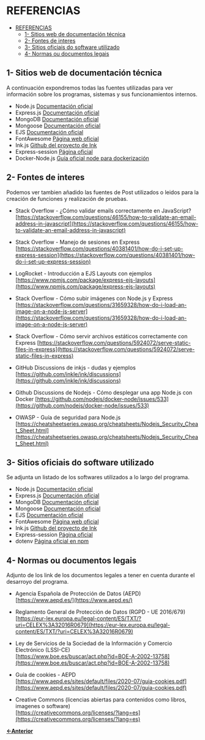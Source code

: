 # REFERENCIAS

- [REFERENCIAS](#referencias)
  - [1- Sitios web de documentación técnica](#1--sitios-web-de-documentación-técnica)
  - [2- Fontes de interes](#2--fontes-de-interes)
  - [3- Sitios oficiais do software utilizado](#3--sitios-oficiais-do-software-utilizado)
  - [4- Normas ou documentos legais](#4--normas-ou-documentos-legais)

## 1- Sitios web de documentación técnica

A continuación expondremos todas las fuentes utilizadas para ver información sobre los programas, sistemas y sus funcionamientos internos.

- Node.js [Documentación oficial](https://nodejs.org/en/docs)
- Express.js [Documentación oficial](https://expressjs.com/)
- MongoDB [Documentación oficial](https://www.mongodb.com/docs/manual/)
- Mongoose [Documentación oficial](https://mongoosejs.com/docs/)
- EJS [Documentación oficial](https://ejs.co/)
- FontAwesome [Página web oficial](https://fontawesome.com/)
- Ink.js [Github del proyecto de Ink](https://github.com/inkle/ink)
- Express-session [Página oficial](https://www.npmjs.com/package/express-session)
- Docker-Node.js [Guía oficial node para dockerización](https://nodejs.org/en/docs/guides/nodejs-docker-webapp/)

## 2- Fontes de interes

Podemos ver tambien añadido las fuentes de Post utilizados o leidos para la creación de funciones y realización de pruebas.

- Stack Overflow - ¿Cómo validar emails correctamente en JavaScript?
  [https://stackoverflow.com/questions/46155/how-to-validate-an-email-address-in-javascript](https://stackoverflow.com/questions/46155/how-to-validate-an-email-address-in-javascript)

- Stack Overflow - Manejo de sesiones en Express
  [https://stackoverflow.com/questions/40381401/how-do-i-set-up-express-session](https://stackoverflow.com/questions/40381401/how-do-i-set-up-express-session)

- LogRocket - Introducción a EJS Layouts con ejemplos
  [https://www.npmjs.com/package/express-ejs-layouts](https://www.npmjs.com/package/express-ejs-layouts)

- Stack Overflow - Cómo subir imágenes con Node.js y Express
  [https://stackoverflow.com/questions/31659328/how-do-i-load-an-image-on-a-node-js-server](https://stackoverflow.com/questions/31659328/how-do-i-load-an-image-on-a-node-js-server)

- Stack Overflow - Cómo servir archivos estáticos correctamente con Express
  [https://stackoverflow.com/questions/5924072/serve-static-files-in-express](https://stackoverflow.com/questions/5924072/serve-static-files-in-express)

- GitHub Discussions de inkjs - dudas y ejemplos
  [https://github.com/inkle/ink/discussions](https://github.com/inkle/ink/discussions)

- Github Discussions de Nodejs - Cómo desplegar una app Node.js con Docker
  [https://github.com/nodejs/docker-node/issues/533](https://github.com/nodejs/docker-node/issues/533)

- OWASP - Guía de seguridad para Node.js
  [https://cheatsheetseries.owasp.org/cheatsheets/Nodejs_Security_Cheat_Sheet.html](https://cheatsheetseries.owasp.org/cheatsheets/Nodejs_Security_Cheat_Sheet.html)

## 3- Sitios oficiais do software utilizado

Se adjunta un listado de los softwares utilizados a lo largo del programa.

- Node.js [Documentación oficial](https://nodejs.org)
- Express.js [Documentación oficial](https://expressjs.com)
- MongoDB [Documentación oficial](https://www.mongodb.com)
- Mongoose [Documentación oficial](https://mongoosejs.com)
- EJS [Documentación oficial](https://ejs.co)
- FontAwesome [Página web oficial](https://fontawesome.com)
- Ink.js [Github del proyecto de Ink](https://github.com/inkle/ink)
- Express-session [Página oficial](https://www.npmjs.com/package/express-session)
- dotenv [Página oficial en npm](https://www.npmjs.com/package/dotenv)

## 4- Normas ou documentos legais

Adjunto de los link de los documentos legales a tener en cuenta durante el desarroyo del programa.

- Agencia Española de Protección de Datos (AEPD)  
  [https://www.aepd.es/](https://www.aepd.es/)  

- Reglamento General de Protección de Datos (RGPD - UE 2016/679)  
  [https://eur-lex.europa.eu/legal-content/ES/TXT/?uri=CELEX%3A32016R0679](https://eur-lex.europa.eu/legal-content/ES/TXT/?uri=CELEX%3A32016R0679)  

- Ley de Servicios de la Sociedad de la Información y Comercio Electrónico (LSSI-CE)  
  [https://www.boe.es/buscar/act.php?id=BOE-A-2002-13758](https://www.boe.es/buscar/act.php?id=BOE-A-2002-13758)  

- Guía de cookies - AEPD  
  [https://www.aepd.es/sites/default/files/2020-07/guia-cookies.pdf](https://www.aepd.es/sites/default/files/2020-07/guia-cookies.pdf)  

- Creative Commons (licencias abiertas para contenidos como libros, imagenes o software)  
  [https://creativecommons.org/licenses/?lang=es](https://creativecommons.org/licenses/?lang=es)  

[**<-Anterior**](../README.md)
